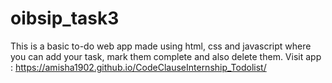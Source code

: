 # oibsip_task3
This is a basic to-do web app made using html, css and javascript where you can add your task, mark them complete and also delete them.
Visit app :  https://amisha1902.github.io/CodeClauseInternship_Todolist/
